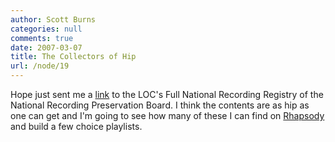 ```yaml
---
author: Scott Burns
categories: null
comments: true
date: 2007-03-07
title: The Collectors of Hip
url: /node/19
---
```


Hope just sent me a [link][0] to the LOC's Full National Recording Registry of the National Recording Preservation Board.  I think the contents are as hip as one can get and I'm going to see how many of these I can find on [Rhapsody][1] and build a few choice playlists.

[0]:http://www.loc.gov/rr/record/nrpb/registry/
[1]:http://www.rhapsody.com
